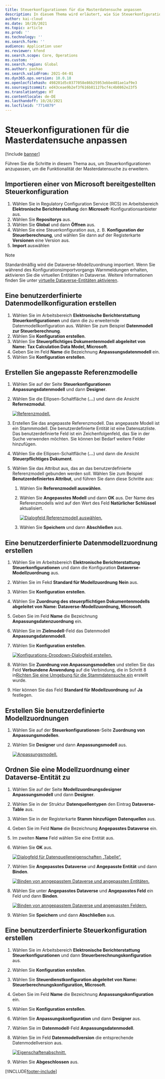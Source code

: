 ```yaml
---
title: Steuerkonfigurationen für die Masterdatensuche anpassen
description: In diesem Thema wird erläutert, wie Sie Steuerkonfigurationen anpassen, um die Funktionalität der Masterdatensuche zu erweitern.
author: kai-cloud
ms.date: 10/28/2021
ms.topic: article
ms.prod: ''
ms.technology: ''
ms.search.form: ''
audience: Application user
ms.reviewer: kfend
ms.search.scope: Core, Operations
ms.custom: ''
ms.search.region: Global
ms.author: pashao
ms.search.validFrom: 2021-04-01
ms.dyn365.ops.version: 10.0.18
ms.openlocfilehash: 498201d5c0377058e86b25953ebbe401ae1af9e3
ms.sourcegitcommit: ed43ceae9b2ef3f616b81127bcf4c4b0862e23f5
ms.translationtype: HT
ms.contentlocale: de-DE
ms.lasthandoff: 10/28/2021
ms.locfileid: "7714879"
---
```

# <a name="customize-tax-configurations-for-master-data-lookup"></a>Steuerkonfigurationen für die Masterdatensuche anpassen

[!include [banner](../includes/banner.md)]

Führen Sie die Schritte in diesem Thema aus, um Steuerkonfigurationen anzupassen, um die Funktionalität der Masterdatensuche zu erweitern.

## <a name="import-a-tax-configuration-provided-by-microsoft"></a>Importieren einer von Microsoft bereitgestellten Steuerkonfiguration

1. Wählen Sie in Regulatory Configuration Service (RCS) im Arbeitsbereich **Elektronische Berichterstellung** den **Microsoft**-Konfigurationsanbieter aus.
2. Wählen Sie **Repositorys** aus.
3. Wählen Sie **Global** und dann **Öffnen** aus.
4. Wählen Sie eine Steuerkonfiguration aus, z. B. **Konfiguration der Steuerberechnung**, und wählen Sie dann auf der Registerkarte **Versionen** eine Version aus.
5. **Import** auswählen

> [!NOTE]
> Standardmäßig wird die Dataverse-Modellzuordnung importiert. Wenn Sie während des Konfigurationsimportvorgangs Warnmeldungen erhalten, aktivieren Sie die virtuellen Entitäten in Dataverse. Weitere Informationen finden Sie unter [virtuelle Dataverse-Entitäten aktivieren](../../fin-ops-core/dev-itpro/power-platform/enable-virtual-entities.md).

## <a name="create-a-customized-data-model-configuration"></a>Eine benutzerderfinierte Datenmodellkonfiguration erstellen

1. Wählen Sie im Arbeitsbereich **Elektronische Berichterstattung** **Steuerkonfigurationen** und dann die zu erweiternde Datenmodellkonfiguration aus. Wählen Sie zum Beispiel **Datenmodell zur Steuerberechnung**.
2. Wählen Sie **Konfiguration erstellen**.
3. Wählen Sie **Steuerpflichtiges Dokumentenmodell abgeleitet von Name: Tax Calculation Data Model, Microsoft**.
4. Geben Sie im Feld **Name** die Bezeichnung **Anpassungsdatenmodell** ein.
5. Wählen Sie **Konfiguration erstellen**.

## <a name="create-customized-reference-models"></a>Erstellen Sie angepasste Referenzmodelle

1. Wählen Sie auf der Seite **Steuerkonfigurationen** **Anpassungsdatenmodell** und dann **Designer**.
2. Wählen Sie die Ellipsen-Schaltfläche (**...**) und dann die Ansicht **Refernezmodul**.

    [![Referenzmodell.](./media/pic2.png)](./media/pic2.png)

3. Erstellen Sie das angepasste Referenzmodell. Das angepasste Modell ist ein Stammmodell. Die benutzerdefinierte Entität ist eine Datensatzliste. Das benutzerdefinierte Feld ist ein Zeichenfolgenfeld, das Sie in der Suche verwenden möchten. Sie können bei Bedarf weitere Felder hinzufügen.
4. Wählen Sie die Ellipsen-Schaltfläche (**...**) und dann die Ansicht **Steuerpflichtiges Dokument**.
5. Wählen Sie das Attribut aus, das an das benutzerdefinierte Referenzmodell gebunden werden soll. Wählen Sie zum Beispiel **Benutzerdefiniertes Attribut**, und führen Sie dann diese Schritte aus:

    1. Wählen Sie **Referenzmodell auswählen**.
    2. Wählen Sie **Angepasstes Modell** und dann **OK** aus. Der Name des Referenzmodells wird auf den Wert des Feld **Natürlicher Schlüssel** aktualisiert.

        [![Dialogfeld Referenzmodell auswählen.](./media/pic5.png)](./media/pic5.png)

    3. Wählen Sie **Speichern** und dann **Abschließen** aus.

## <a name="create-a-customized-model-mapping-configuration"></a>Eine benutzerderfinierte Datenmodellzuordnung erstellen

1. Wählen Sie im Arbeitsbereich **Elektronische Berichterstattung** **Steuerkonfigurationen** und dann die Konfiguration **Dataverse-Modellzuordnung** aus.
2. Wählen Sie im Fekd **Standard für Modellzuordnung** **Nein** aus.
3. Wählen Sie **Konfiguration erstellen**.
4. Wählen Sie **Zuordnung des steuerpflichtigen Dokumentenmodells abgeleitet von Name: Dataverse-Modellzuordnung, Microsoft**.
5. Geben Sie im Feld **Name** die Bezeichnung **Anpassungsdatenzuordnung** ein.
6. Wählen Sie im **Zielmodell**-Feld das Datenmodell **Anpassungsdatenmodell**.
7. Wählen Sie **Konfiguration erstellen**.

    [![Konfigurations-Dropdown-Dialogfeld erstellen.](./media/pic6.png)](./media/pic6.png)

8. Wählen Sie **Zuordnung von Anpassungsmodellen** und stellen Sie das Feld **Verbundene Anwendung** auf die Verbindung, die in Schritt 8 in[Richten Sie eine Umgebung für die Stammdatensuche ein](tax-service-set-up-environment-master-data-lookup.md) erstellt wurde.
9. Hier können Sie das Feld **Standard für Modellzuordnung** auf **Ja** festlegen.

## <a name="create-customized-model-mappings"></a>Erstellen Sie benutzerdefinierte Modellzuordnungen

1. Wählen Sie auf der **Steuerkonfigurationen**-Seite **Zuordnung von Anpassungsmodellen**.
2. Wählen Sie **Designer** und dann **Anpassungsmodell** aus.

    [![Anpassungsmodell.](./media/pic8.png)](./media/pic8.png)

## <a name="map-a-model-mapping-to-a-dataverse-entity"></a>Ordnen Sie eine Modellzuordnung einer Dataverse-Entität zu

1. Wählen Sie auf der Seite **Modellzuordnungsdesigner** **Anpassungsmodell** und dann **Designer**.
2. Wählen Sie in der Struktur **Datenquellentypen** den Eintrag **Dataverse-Table** aus.
3. Wählen Sie in der Registerkarte **Stamm hinzufügen** **Datenquellen** aus.
4. Geben Sie im Feld **Name** die Bezeichnung **Angepasstes Dataverse** ein.
5. Im zweiten **Name** Feld wählen Sie eine Entität aus.
6. Wählen Sie **OK** aus.

    [![Dialogfeld für Datenquelleneigenschaften „Tabelle“.](./media/pic9.png)](./media/pic9.png)

7. Wählen Sie **Angepasstes Dataverse** und **Angepasste Entität** und dann **Binden**.

    [![Binden von anngepasstem Dataverse und angepassten Entitäten.](./media/pic10.png)](./media/pic10.png)

8. Wählen Sie unter **Angepasstes Dataverse** und **Angepasstes Feld** ein Feld und dann **Binden**.

    [![Binden von anngepasstem Dataverse und angepassten Feldern.](./media/pic11.png)](./media/pic11.png)

9. Wählen Sie **Speichern** und dann **Abschließen** aus.

## <a name="create-a-customized-tax-configuration"></a>Eine benutzerderfinierte Steuerkonfiguration erstellen

1. Wählen Sie im Arbeitsbereich **Elektronische Berichterstattung** **Steuerkonfigurationen** und dann **Steuerberechnungskonfiguration** aus.
2. Wählen Sie **Konfiguration erstellen**.
3. Wählen Sie **Steuerdienstkonfiguration abgeleitet von Name: Steuerberechnungskonfiguration, Microsoft**.
4. Geben Sie im Feld **Name** die Bezeichnung **Anpassungskonfiguration** ein.
5. Wählen Sie **Konfiguration erstellen**.
6. Wählen Sie **Anpassungskonfiguration** und dann **Designer** aus.
7. Wählen Sie im **Datenmodell**-Feld  **Anpassungsdatenmodell**.
8. Wählen Sie im Feld **Datenmodellversion** die entsprechende Datenmodellversion aus.

    [![Eigenschaftenabschnitt.](./media/pic13.png)](./media/pic13.png)

9. Wählen Sie **Abgeschlossen** aus.

[!INCLUDE[footer-include](../../includes/footer-banner.md)]
